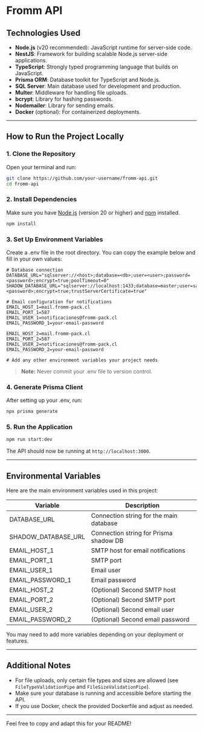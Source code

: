 # Fromm API

## Technologies Used

- **Node.js** (v20 recommended): JavaScript runtime for server-side code.
- **NestJS**: Framework for building scalable Node.js server-side applications.
- **TypeScript**: Strongly typed programming language that builds on JavaScript.
- **Prisma ORM**: Database toolkit for TypeScript and Node.js.
- **SQL Server**: Main database used for development and production.
- **Multer**: Middleware for handling file uploads.
- **bcrypt**: Library for hashing passwords.
- **Nodemailer**: Library for sending emails.
- **Docker** (optional): For containerized deployments.

---

## How to Run the Project Locally

### 1. Clone the Repository

Open your terminal and run:

```bash
git clone https://github.com/your-username/fromm-api.git
cd fromm-api
```

### 2. Install Dependencies

Make sure you have [Node.js](https://nodejs.org/) (version 20 or higher) and [npm](https://www.npmjs.com/) installed.

```bash
npm install
```

### 3. Set Up Environment Variables

Create a .env file in the root directory. You can copy the example below and fill in your own values:

```properties
# Database connection
DATABASE_URL="sqlserver://<host>;database=<db>;user=<user>;password=<password>;encrypt=true;poolTimeout=0"
SHADOW_DATABASE_URL="sqlserver://localhost:1433;database=master;user=sa;password=<password>;encrypt=true;trustServerCertificate=true"

# Email configuration for notifications
EMAIL_HOST_1=mail.fromm-pack.cl
EMAIL_PORT_1=587
EMAIL_USER_1=notificaciones@fromm-pack.cl
EMAIL_PASSWORD_1=your-email-password

EMAIL_HOST_2=mail.fromm-pack.cl
EMAIL_PORT_2=587
EMAIL_USER_2=notificaciones@fromm-pack.cl
EMAIL_PASSWORD_2=your-email-password

# Add any other environment variables your project needs
```

> **Note:** Never commit your .env file to version control.

### 4. Generate Prisma Client

After setting up your .env, run:

```bash
npx prisma generate
```

### 5. Run the Application

```bash
npm run start:dev
```

The API should now be running at `http://localhost:3000`.

---

## Environmental Variables

Here are the main environment variables used in this project:

| Variable             | Description                                 |
|----------------------|---------------------------------------------|
| DATABASE_URL         | Connection string for the main database     |
| SHADOW_DATABASE_URL  | Connection string for Prisma shadow DB      |
| EMAIL_HOST_1         | SMTP host for email notifications           |
| EMAIL_PORT_1         | SMTP port                                   |
| EMAIL_USER_1         | Email user                                  |
| EMAIL_PASSWORD_1     | Email password                              |
| EMAIL_HOST_2         | (Optional) Second SMTP host                 |
| EMAIL_PORT_2         | (Optional) Second SMTP port                 |
| EMAIL_USER_2         | (Optional) Second email user                |
| EMAIL_PASSWORD_2     | (Optional) Second email password            |

You may need to add more variables depending on your deployment or features.

---

## Additional Notes

- For file uploads, only certain file types and sizes are allowed (see `FileTypeValidationPipe` and `FileSizeValidationPipe`).
- Make sure your database is running and accessible before starting the API.
- If you use Docker, check the provided Dockerfile and adjust as needed.

---

Feel free to copy and adapt this for your README!
